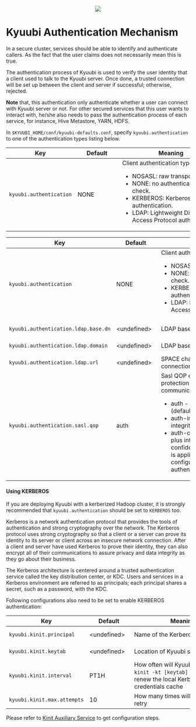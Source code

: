<!--
 - Licensed to the Apache Software Foundation (ASF) under one or more
 - contributor license agreements.  See the NOTICE file distributed with
 - this work for additional information regarding copyright ownership.
 - The ASF licenses this file to You under the Apache License, Version 2.0
 - (the "License"); you may not use this file except in compliance with
 - the License.  You may obtain a copy of the License at
 -
 -   http://www.apache.org/licenses/LICENSE-2.0
 -
 - Unless required by applicable law or agreed to in writing, software
 - distributed under the License is distributed on an "AS IS" BASIS,
 - WITHOUT WARRANTIES OR CONDITIONS OF ANY KIND, either express or implied.
 - See the License for the specific language governing permissions and
 - limitations under the License.
 -->

<div align=center>

![](../imgs/kyuubi_logo.png)

</div>

# Kyuubi Authentication Mechanism

In a secure cluster, services should be able to identify and authenticate callers.
As the fact that the user claims does not necessarily mean this is true.

The authentication process of Kyuubi is used to verify the user identity that a client used to talk to the Kyuubi server.
Once done, a trusted connection will be set up between the client and server if successful; otherwise, rejected.

**Note** that, this authentication only authenticate whether a user can connect with Kyuubi server or not.
For other secured services that this user wants to interact with, he/she also needs to pass the authentication process of each service, for instance, Hive Metastore, YARN, HDFS.

In `$KYUUBI_HOME/conf/kyuubi-defaults.conf`, specify `kyuubi.authentication` to one of the authentication types listing below.

Key | Default | Meaning | Since
--- | --- | --- | ---
<code>kyuubi.authentication</code>|<div style='width: 80pt;word-wrap: break-word;white-space: normal'>NONE</div>|<div style='width: 200pt;word-wrap: break-word;white-space: normal'>Client authentication types.<ul> <li>NOSASL: raw transport.</li> <li>NONE: no authentication check.</li> <li>KERBEROS: Kerberos/GSSAPI authentication.</li> <li>LDAP: Lightweight Directory Access Protocol authentication.</li></ul></div>|<div style='width: 20pt'>1.0.0</div>


Key | Default | Meaning | Since
--- | --- | --- | ---
<code>kyuubi.authentication</code>|<div style='width: 80pt;word-wrap: break-word;white-space: normal'>NONE</div>|<div style='width: 200pt;word-wrap: break-word;white-space: normal'>Client authentication types.<ul> <li>NOSASL: raw transport.</li> <li>NONE: no authentication check.</li> <li>KERBEROS: Kerberos/GSSAPI authentication.</li> <li>LDAP: Lightweight Directory Access Protocol authentication.</li></ul></div>|<div style='width: 20pt'>1.0.0</div>
<code>kyuubi.authentication.ldap.base.dn</code>|<div style='width: 80pt;word-wrap: break-word;white-space: normal'>&lt;undefined&gt;</div>|<div style='width: 200pt;word-wrap: break-word;white-space: normal'>LDAP base DN.</div>|<div style='width: 20pt'>1.0.0</div>
<code>kyuubi.authentication.ldap.domain</code>|<div style='width: 80pt;word-wrap: break-word;white-space: normal'>&lt;undefined&gt;</div>|<div style='width: 200pt;word-wrap: break-word;white-space: normal'>LDAP base DN.</div>|<div style='width: 20pt'>1.0.0</div>
<code>kyuubi.authentication.ldap.url</code>|<div style='width: 80pt;word-wrap: break-word;white-space: normal'>&lt;undefined&gt;</div>|<div style='width: 200pt;word-wrap: break-word;white-space: normal'>SPACE character separated LDAP connection URL(s).</div>|<div style='width: 20pt'>1.0.0</div>
<code>kyuubi.authentication.sasl.qop</code>|<div style='width: 80pt;word-wrap: break-word;white-space: normal'>auth</div>|<div style='width: 200pt;word-wrap: break-word;white-space: normal'>Sasl QOP enable higher levels of protection for Kyuubi communication with clients.<ul> <li>auth - authentication only (default)</li> <li>auth-int - authentication plus integrity protection</li> <li>auth-conf - authentication plus integrity and confidentiality protection. This is applicable only if Kyuubi is configured to use Kerberos authentication.</li> </ul></div>|<div style='width: 20pt'>1.0.0</div>


#### Using KERBEROS

If you are deploying Kyuubi with a kerberized Hadoop cluster, it is strongly recommended that `kyuubi.authentication` should be set to `KERBEROS` too.

Kerberos is a network authentication protocol that provides the tools of authentication and strong cryptography over the network.
The Kerberos protocol uses strong cryptography so that a client or a server can prove its identity to its server or client across an insecure network connection.
After a client and server have used Kerberos to prove their identity, they can also encrypt all of their communications to assure privacy and data integrity as they go about their business.

The Kerberos architecture is centered around a trusted authentication service called the key distribution center, or KDC.
Users and services in a Kerberos environment are referred to as principals;
each principal shares a secret, such as a password, with the KDC.

Following configurations also need to be set to enable KERBEROS authentication:

Key | Default | Meaning | Since
--- | --- | --- | ---
<code>kyuubi.kinit.principal</code>|<div style='width: 80pt;word-wrap: break-word;white-space: normal'>&lt;undefined&gt;</div>|<div style='width: 200pt;word-wrap: break-word;white-space: normal'>Name of the Kerberos principal.</div>|<div style='width: 20pt'>1.0.0</div>
<code>kyuubi.kinit.keytab</code>|<div style='width: 80pt;word-wrap: break-word;white-space: normal'>&lt;undefined&gt;</div>|<div style='width: 200pt;word-wrap: break-word;white-space: normal'>Location of Kyuubi server's keytab.</div>|<div style='width: 20pt'>1.0.0</div>
<code>kyuubi.kinit.interval</code>|<div style='width: 80pt;word-wrap: break-word;white-space: normal'>PT1H</div>|<div style='width: 200pt;word-wrap: break-word;white-space: normal'>How often will Kyuubi server run `kinit -kt [keytab] [principal]` to renew the local Kerberos credentials cache</div>|<div style='width: 20pt'>1.0.0</div>
<code>kyuubi.kinit.max.attempts</code>|<div style='width: 80pt;word-wrap: break-word;white-space: normal'>10</div>|<div style='width: 200pt;word-wrap: break-word;white-space: normal'>How many times will `kinit` process retry</div>|<div style='width: 20pt'>1.0.0</div>


Please refer to [Kinit Auxiliary Service](kinit.html) to get configuration steps.
